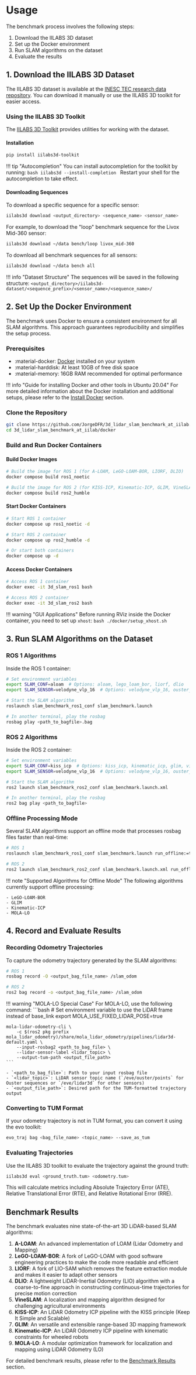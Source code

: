 # Usage

The benchmark process involves the following steps:

1. Download the IILABS 3D dataset
2. Set up the Docker environment
3. Run SLAM algorithms on the dataset
4. Evaluate the results

## 1. Download the IILABS 3D Dataset

The IILABS 3D dataset is available at the [INESC TEC research data repository](https://rdm.inesctec.pt/dataset/nis-2025-001). You can download it manually or use the IILABS 3D toolkit for easier access.

### Using the IILABS 3D Toolkit

The [IILABS 3D Toolkit](https://github.com/JorgeDFR/iilabs3d-toolkit) provides utilities for working with the dataset.

#### Installation

```bash
pip install iilabs3d-toolkit
```

!!! tip "Autocompletion"
    You can install autocompletion for the toolkit by running:
    ```bash
    iilabs3d --install-completion
    ```
    Restart your shell for the autocompletion to take effect.

#### Downloading Sequences

To download a specific sequence for a specific sensor:

```bash
iilabs3d download <output_directory> <sequence_name> <sensor_name>
```

For example, to download the "loop" benchmark sequence for the Livox Mid-360 sensor:

```bash
iilabs3d download ~/data bench/loop livox_mid-360
```

To download all benchmark sequences for all sensors:

```bash
iilabs3d download ~/data bench all
```

!!! info "Dataset Structure"
    The sequences will be saved in the following structure:
    ```
    <output_directory>/iilabs3d-dataset/<sequence_prefix>/<sensor_name>/<sequence_name>/
    ```

## 2. Set Up the Docker Environment

The benchmark uses Docker to ensure a consistent environment for all SLAM algorithms. This approach guarantees reproducibility and simplifies the setup process.

### Prerequisites

- :material-docker: [Docker](https://docs.docker.com/get-docker/) installed on your system
- :material-harddisk: At least 10GB of free disk space
- :material-memory: 16GB RAM recommended for optimal performance

!!! info "Guide for installing Docker and other tools in Ubuntu 20.04"
    For more detailed information about the Docker installation and additional setups, please refer to the [Install Docker](install_docker.md) section.

### Clone the Repository

```bash
git clone https://github.com/JorgeDFR/3d_lidar_slam_benchmark_at_iilab.git
cd 3d_lidar_slam_benchmark_at_iilab/docker
```

### Build and Run Docker Containers

#### Build Docker Images

```bash
# Build the image for ROS 1 (for A-LOAM, LeGO-LOAM-BOR, LIORF, DLIO)
docker compose build ros1_noetic

# Build the image for ROS 2 (for KISS-ICP, Kinematic-ICP, GLIM, VineSLAM, MOLA-LO)
docker compose build ros2_humble
```

#### Start Docker Containers

```bash
# Start ROS 1 container
docker compose up ros1_noetic -d

# Start ROS 2 container
docker compose up ros2_humble -d

# Or start both containers
docker compose up -d
```

#### Access Docker Containers

```bash
# Access ROS 1 container
docker exec -it 3d_slam_ros1 bash

# Access ROS 2 container
docker exec -it 3d_slam_ros2 bash
```

!!! warning "GUI Applications"
    Before running RViz inside the Docker container, you need to set up `xhost`:
    ```bash
    ./docker/setup_xhost.sh
    ```

## 3. Run SLAM Algorithms on the Dataset

### ROS 1 Algorithms

Inside the ROS 1 container:

```bash
# Set environment variables
export SLAM_CONF=aloam  # Options: aloam, lego_loam_bor, liorf, dlio
export SLAM_SENSOR=velodyne_vlp_16  # Options: velodyne_vlp_16, ouster_os1_64, robosense_rs_helios_5515, livox_mid_360

# Start the SLAM algorithm
roslaunch slam_benchmark_ros1_conf slam_benchmark.launch

# In another terminal, play the rosbag
rosbag play <path_to_bagfile>.bag
```

### ROS 2 Algorithms

Inside the ROS 2 container:

```bash
# Set environment variables
export SLAM_CONF=kiss_icp  # Options: kiss_icp, kinematic_icp, glim, vineslam, mola_lo
export SLAM_SENSOR=velodyne_vlp_16  # Options: velodyne_vlp_16, ouster_os1_64, robosense_rs_helios_5515, livox_mid_360

# Start the SLAM algorithm
ros2 launch slam_benchmark_ros2_conf slam_benchmark.launch.xml

# In another terminal, play the rosbag
ros2 bag play <path_to_bagfile>
```

### Offline Processing Mode

Several SLAM algorithms support an offline mode that processes rosbag files faster than real-time:

```bash
# ROS 1
roslaunch slam_benchmark_ros1_conf slam_benchmark.launch run_offline:=true rosbag_path:=<rosbag_file_path>

# ROS 2
ros2 launch slam_benchmark_ros2_conf slam_benchmark.launch.xml run_offline:=true rosbag_path:=<rosbag_file_path>
```

!!! note "Supported Algorithms for Offline Mode"
    The following algorithms currently support offline processing:
    
    - LeGO-LOAM-BOR
    - GLIM
    - Kinematic-ICP
    - MOLA-LO

## 4. Record and Evaluate Results

### Recording Odometry Trajectories

To capture the odometry trajectory generated by the SLAM algorithms:

```bash
# ROS 1
rosbag record -O <output_bag_file_name> /slam_odom

# ROS 2
ros2 bag record -o <output_bag_file_name> /slam_odom
```

!!! warning "MOLA-LO Special Case"
    For MOLA-LO, use the following command:
    ```bash
    # Set environment variable to use the LiDAR frame instead of base_link
    export MOLA_USE_FIXED_LIDAR_POSE=true
    
    mola-lidar-odometry-cli \
        -c $(ros2 pkg prefix mola_lidar_odometry)/share/mola_lidar_odometry/pipelines/lidar3d-default.yaml \
        --input-rosbag2 <path_to_bag_file> \
        --lidar-sensor-label <lidar_topic> \
        --output-tum-path <output_file_path>
    ```
    
    - `<path_to_bag_file>`: Path to your input rosbag file
    - `<lidar_topic>`: LiDAR sensor topic name (`/eve/ouster/points` for Ouster sequences or `/eve/lidar3d` for other sensors)
    - `<output_file_path>`: Desired path for the TUM-formatted trajectory output

### Converting to TUM Format

If your odometry trajectory is not in TUM format, you can convert it using the evo toolkit:

```bash
evo_traj bag <bag_file_name> <topic_name> --save_as_tum
```

### Evaluating Trajectories

Use the IILABS 3D toolkit to evaluate the trajectory against the ground truth:

```bash
iilabs3d eval <ground_truth.tum> <odometry.tum>
```

This will calculate metrics including Absolute Trajectory Error (ATE), Relative Translational Error (RTE), and Relative Rotational Error (RRE).

## Benchmark Results

The benchmark evaluates nine state-of-the-art 3D LiDAR-based SLAM algorithms:

1. **A-LOAM**: An advanced implementation of LOAM (Lidar Odometry and Mapping)
2. **LeGO-LOAM-BOR**: A fork of LeGO-LOAM with good software engineering practices to make the code more readable and efficient
3. **LIORF**: A fork of LIO-SAM which removes the feature extraction module and makes it easier to adapt other sensors
4. **DLIO**: A lightweight LiDAR-Inertial Odometry (LIO) algorithm with a coarse-to-fine approach in constructing continuous-time trajectories for precise motion correction
5. **VineSLAM**: A localization and mapping algorithm designed for challenging agricultural environments
6. **KISS-ICP**: An LiDAR Odometry ICP pipeline with the KISS principle (Keep It Simple and Scalable)
7. **GLIM**: An versatile and extensible range-based 3D mapping framework
8. **Kinematic-ICP**: An LiDAR Odometry ICP pipeline with kinematic constraints for wheeled robots
9. **MOLA-LO**: A modular optimization framework for localization and mapping using LiDAR Odometry (LO)

For detailed benchmark results, please refer to the [Benchmark Results](../benchmark/results/index.md) section.